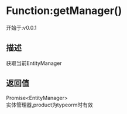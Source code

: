 # Function:getManager()
<font class="since">开始于:v0.0.1</font>  
## 描述
获取当前EntityManager  
## 返回值
<font class='datatype'>Promise&lt;EntityManager&gt;</font>  
实体管理器,product为typeorm时有效  

